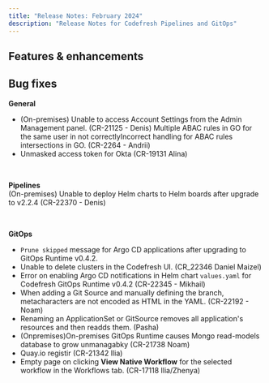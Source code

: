 ```yaml
---
title: "Release Notes: February 2024"
description: "Release Notes for Codefresh Pipelines and GitOps"
---
```


## Features & enhancements



## Bug fixes

**General**  
* (On-premises) Unable to access Account Settings from the Admin Management panel. (CR-21125 - Denis)
Multiple ABAC rules in GO for the same user in not correctlyIncorrect handling for ABAC rules intersections in GO. (CR-2264 - Andrii)
* Unmasked access token for Okta (CR-19131 Alina)
<br>

**Pipelines**  
(On-premises) Unable to deploy Helm charts to Helm boards after upgrade to v2.2.4 (CR-22370 - Denis)






<br>

**GitOps**  
* `Prune skipped` message for Argo CD applications after upgrading to GitOps Runtime v0.4.2.
* Unable to delete clusters in the Codefresh UI. (CR_22346 Daniel Maizel)
* Error on enabling Argo CD notifications in Helm chart `values.yaml` for Codefresh GitOps Runtime v0.4.2 (CR-22345 - Mikhail)
* When adding a Git Source and manually defining the branch, metacharacters are not encoded as HTML in the YAML. (CR-22192 - Noam)
* Renaming an ApplicationSet or GitSource removes all application's resources and then readds them. (Pasha)
* (Onpremises)On-premises GitOps Runtime causes Mongo read-models database to grow unmanagabky (CR-21738 Noam)
* Quay.io registir (CR-21342 Ilia)
* Empty page on clicking **View Native Workflow** for the selected workflow in the Workflows tab. (CR-17118 Ilia/Zhenya)






